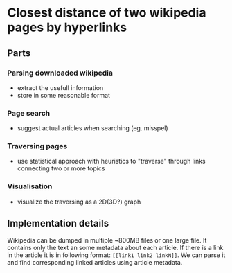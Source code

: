 # Closest distance of two wikipedia pages by hyperlinks

## Parts

### Parsing downloaded wikipedia

- extract the usefull information
- store in some reasonable format

### Page search

- suggest actual articles when searching (eg. misspel)

### Traversing pages

- use statistical approach with heuristics to "traverse" through links connecting two or more topics

### Visualisation

- visualize the traversing as a 2D(3D?) graph

## Implementation details

Wikipedia can be dumped in multiple ~800MB files or one large file. It contains only the text an some metadata about each article. If there is a link in the article it is in following format: `[[link1 link2 linkN]]`. We can parse it and find corresponding linked articles using article metadata.

